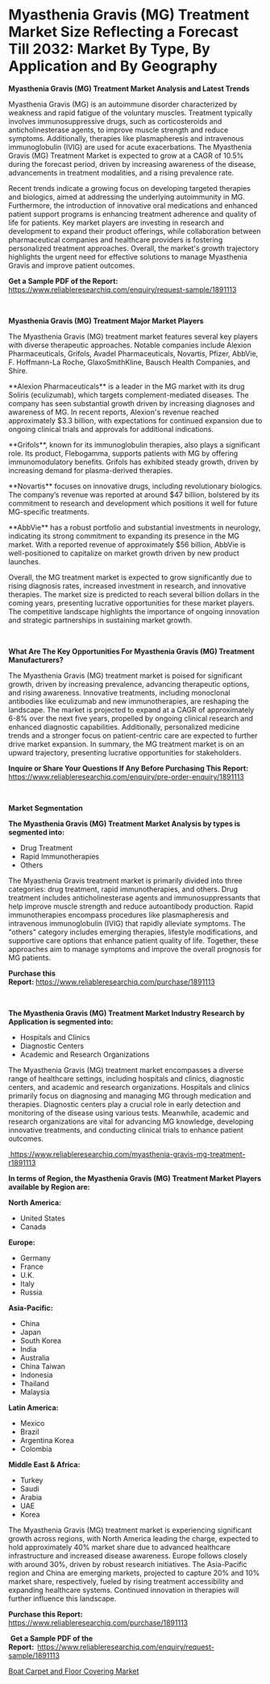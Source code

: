 <p><h1>Myasthenia Gravis (MG) Treatment Market Size Reflecting a Forecast Till 2032: Market By Type, By Application and By Geography</h1></p><p><strong>Myasthenia Gravis (MG) Treatment Market Analysis and Latest Trends</strong></p>
<p><p>Myasthenia Gravis (MG) is an autoimmune disorder characterized by weakness and rapid fatigue of the voluntary muscles. Treatment typically involves immunosuppressive drugs, such as corticosteroids and anticholinesterase agents, to improve muscle strength and reduce symptoms. Additionally, therapies like plasmapheresis and intravenous immunoglobulin (IVIG) are used for acute exacerbations. The Myasthenia Gravis (MG) Treatment Market is expected to grow at a CAGR of 10.5% during the forecast period, driven by increasing awareness of the disease, advancements in treatment modalities, and a rising prevalence rate. </p><p>Recent trends indicate a growing focus on developing targeted therapies and biologics, aimed at addressing the underlying autoimmunity in MG. Furthermore, the introduction of innovative oral medications and enhanced patient support programs is enhancing treatment adherence and quality of life for patients. Key market players are investing in research and development to expand their product offerings, while collaboration between pharmaceutical companies and healthcare providers is fostering personalized treatment approaches. Overall, the market's growth trajectory highlights the urgent need for effective solutions to manage Myasthenia Gravis and improve patient outcomes.</p></p>
<p><strong>Get a Sample PDF of the Report:&nbsp;</strong> <a href="https://www.reliableresearchiq.com/enquiry/request-sample/1891113?utm_campaign=2449&utm_medium=2&utm_source=Github&utm_content=ia&utm_term=28032025&utm_id=myasthenia-gravis-mg-treatment">https://www.reliableresearchiq.com/enquiry/request-sample/1891113</a></p>
<p>&nbsp;</p>
<p><strong>Myasthenia Gravis (MG) Treatment Major Market Players</strong></p>
<p><p>The Myasthenia Gravis (MG) treatment market features several key players with diverse therapeutic approaches. Notable companies include Alexion Pharmaceuticals, Grifols, Avadel Pharmaceuticals, Novartis, Pfizer, AbbVie, F. Hoffmann-La Roche, GlaxoSmithKline, Bausch Health Companies, and Shire.</p><p>**Alexion Pharmaceuticals** is a leader in the MG market with its drug Soliris (eculizumab), which targets complement-mediated diseases. The company has seen substantial growth driven by increasing diagnoses and awareness of MG. In recent reports, Alexion's revenue reached approximately $3.3 billion, with expectations for continued expansion due to ongoing clinical trials and approvals for additional indications.</p><p>**Grifols**, known for its immunoglobulin therapies, also plays a significant role. Its product, Flebogamma, supports patients with MG by offering immunomodulatory benefits. Grifols has exhibited steady growth, driven by increasing demand for plasma-derived therapies.</p><p>**Novartis** focuses on innovative drugs, including revolutionary biologics. The company’s revenue was reported at around $47 billion, bolstered by its commitment to research and development which positions it well for future MG-specific treatments.</p><p>**AbbVie** has a robust portfolio and substantial investments in neurology, indicating its strong commitment to expanding its presence in the MG market. With a reported revenue of approximately $56 billion, AbbVie is well-positioned to capitalize on market growth driven by new product launches.</p><p>Overall, the MG treatment market is expected to grow significantly due to rising diagnosis rates, increased investment in research, and innovative therapies. The market size is predicted to reach several billion dollars in the coming years, presenting lucrative opportunities for these market players. The competitive landscape highlights the importance of ongoing innovation and strategic partnerships in sustaining market growth.</p></p>
<p>&nbsp;</p>
<p><strong>What Are The Key Opportunities For Myasthenia Gravis (MG) Treatment Manufacturers?</strong></p>
<p><p>The Myasthenia Gravis (MG) treatment market is poised for significant growth, driven by increasing prevalence, advancing therapeutic options, and rising awareness. Innovative treatments, including monoclonal antibodies like eculizumab and new immunotherapies, are reshaping the landscape. The market is projected to expand at a CAGR of approximately 6-8% over the next five years, propelled by ongoing clinical research and enhanced diagnostic capabilities. Additionally, personalized medicine trends and a stronger focus on patient-centric care are expected to further drive market expansion. In summary, the MG treatment market is on an upward trajectory, presenting lucrative opportunities for stakeholders.</p></p>
<p><strong>Inquire or Share Your Questions If Any Before Purchasing This Report:</strong> <a href="https://www.reliableresearchiq.com/enquiry/pre-order-enquiry/1891113?utm_campaign=2449&utm_medium=2&utm_source=Github&utm_content=ia&utm_term=28032025&utm_id=myasthenia-gravis-mg-treatment">https://www.reliableresearchiq.com/enquiry/pre-order-enquiry/1891113</a></p>
<p>&nbsp;</p>
<p><strong>Market Segmentation</strong></p>
<p><strong>The Myasthenia Gravis (MG) Treatment Market Analysis by types is segmented into:</strong></p>
<p><ul><li>Drug Treatment</li><li>Rapid Immunotherapies</li><li>Others</li></ul></p>
<p><p>The Myasthenia Gravis treatment market is primarily divided into three categories: drug treatment, rapid immunotherapies, and others. Drug treatment includes anticholinesterase agents and immunosuppressants that help improve muscle strength and reduce autoantibody production. Rapid immunotherapies encompass procedures like plasmapheresis and intravenous immunoglobulin (IVIG) that rapidly alleviate symptoms. The "others" category includes emerging therapies, lifestyle modifications, and supportive care options that enhance patient quality of life. Together, these approaches aim to manage symptoms and improve the overall prognosis for MG patients.</p></p>
<p><strong>Purchase this Report:&nbsp;</strong><a href="https://www.reliableresearchiq.com/purchase/1891113?utm_campaign=2449&utm_medium=2&utm_source=Github&utm_content=ia&utm_term=28032025&utm_id=myasthenia-gravis-mg-treatment">https://www.reliableresearchiq.com/purchase/1891113</a></p>
<p>&nbsp;</p>
<p><strong>The Myasthenia Gravis (MG) Treatment Market Industry Research by Application is segmented into:</strong></p>
<p><ul><li>Hospitals and Clinics</li><li>Diagnostic Centers</li><li>Academic and Research Organizations</li></ul></p>
<p><p>The Myasthenia Gravis (MG) treatment market encompasses a diverse range of healthcare settings, including hospitals and clinics, diagnostic centers, and academic and research organizations. Hospitals and clinics primarily focus on diagnosing and managing MG through medication and therapies. Diagnostic centers play a crucial role in early detection and monitoring of the disease using various tests. Meanwhile, academic and research organizations are vital for advancing MG knowledge, developing innovative treatments, and conducting clinical trials to enhance patient outcomes.</p></p>
<p><a href="https://www.reliableresearchiq.com/myasthenia-gravis-mg-treatment-r1891113?utm_campaign=2449&utm_medium=2&utm_source=Github&utm_content=ia&utm_term=28032025&utm_id=myasthenia-gravis-mg-treatment">&nbsp;https://www.reliableresearchiq.com/myasthenia-gravis-mg-treatment-r1891113</a></p>
<p><strong>In terms of Region, the Myasthenia Gravis (MG) Treatment Market Players available by Region are:</strong></p>
<p>
    <p> <strong> North America: </strong>
        <ul>
            <li>United States</li>
            <li>Canada</li>
        </ul>
        </p> 
    <p> <strong> Europe: </strong>
        <ul>
            <li>Germany</li>
            <li>France</li>
            <li>U.K.</li>
            <li>Italy</li>
            <li>Russia</li>
        </ul>
        </p> 
    <p> <strong> Asia-Pacific: </strong>
        <ul>
            <li>China</li>
            <li>Japan</li>
            <li>South Korea</li>
            <li>India</li>
            <li>Australia</li>
            <li>China Taiwan</li>
            <li>Indonesia</li>
            <li>Thailand</li>
            <li>Malaysia</li>
        </ul>
        </p> 
    <p> <strong> Latin America: </strong>
        <ul>
            <li>Mexico</li>
            <li>Brazil</li>
            <li>Argentina Korea</li>
            <li>Colombia</li>
        </ul>
        </p> 
    <p> <strong> Middle East & Africa: </strong>
        <ul>
            <li>Turkey</li>
            <li>Saudi</li>
            <li>Arabia</li>
            <li>UAE</li>
            <li>Korea</li>
        </ul>
    </p>
    </p>
<p><p>The Myasthenia Gravis (MG) treatment market is experiencing significant growth across regions, with North America leading the charge, expected to hold approximately 40% market share due to advanced healthcare infrastructure and increased disease awareness. Europe follows closely with around 30%, driven by robust research initiatives. The Asia-Pacific region and China are emerging markets, projected to capture 20% and 10% market share, respectively, fueled by rising treatment accessibility and expanding healthcare systems. Continued innovation in therapies will further influence this landscape.</p></p>
<p><strong>Purchase this Report: </strong><a href="https://www.reliableresearchiq.com/purchase/1891113?utm_campaign=2449&utm_medium=2&utm_source=Github&utm_content=ia&utm_term=28032025&utm_id=myasthenia-gravis-mg-treatment">https://www.reliableresearchiq.com/purchase/1891113</a></p>
<p>&nbsp;<strong>Get a Sample PDF of the Report:&nbsp;&nbsp;</strong><a href="https://www.reliableresearchiq.com/enquiry/request-sample/1891113?utm_campaign=2449&utm_medium=2&utm_source=Github&utm_content=ia&utm_term=28032025&utm_id=myasthenia-gravis-mg-treatment">https://www.reliableresearchiq.com/enquiry/request-sample/1891113</a></p>
<p><strong></strong></p>
<p><p><a href="https://github.com/norbeludie83/Market-Research-Report-List-1/blob/main/boat-carpet-and-floor-covering-market.md?utm_campaign=2449&utm_medium=2&utm_source=Github&utm_content=ia&utm_term=28032025&utm_id=myasthenia-gravis-mg-treatment">Boat Carpet and Floor Covering Market</a></p></p>